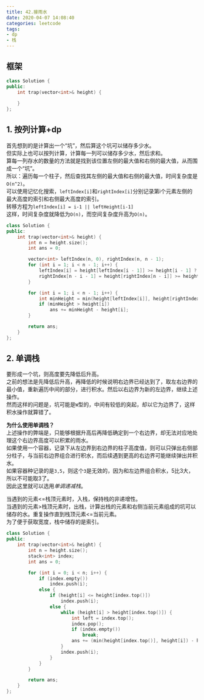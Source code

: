 ```yaml
---
title: 42.接雨水
date: 2020-04-07 14:08:40
categories: leetcode
tags: 
- dp
- 栈
---
```

## 框架
```cpp
class Solution {
public:
    int trap(vector<int>& height) {
        
    }
};
```

## 1. 按列计算+dp
首先想到的是计算出一个“坑”，然后算这个坑可以储存多少水。  
但实际上也可以按列计算，计算每一列可以储存多少水，然后求和。  
算每一列存水的数量的方法就是找到该位置左侧的最大值和右侧的最大值，从而围成一个“坑”。  
所以：遍历每一个柱子，然后查找其左侧的最大值和右侧的最大值，时间复杂度是`O(n^2)`。  
可以使用记忆化搜索，`leftIndex[i]`和`rightIndex[i]`分别记录第i个元素左侧的最大高度的索引和右侧最大高度的索引。  
转移方程为`leftIndex[i] = i-1 || leftHeight[i-1]`  
这样，时间复杂度就降低为`O(n)`，而空间复杂度升高为`O(n)`。  
```cpp
class Solution {
public:
    int trap(vector<int>& height) {
        int n = height.size();
        int ans = 0;

        vector<int> leftIndex(n, 0), rightIndex(n, n - 1);
        for (int i = 1; i < n - 1; i++) {
            leftIndex[i] = height[leftIndex[i - 1]] >= height[i - 1] ? leftIndex[i - 1] : i - 1;
            rightIndex[n - i - 1] = height[rightIndex[n - i]] >= height[n - i] ? rightIndex[n - i] : n - i;
        }

        for (int i = 1; i < n - 1; i++) {
            int minHeight = min(height[leftIndex[i]], height[rightIndex[i]]);
            if (minHeight > height[i])
                ans += minHeight - height[i];
        }

        return ans;
    }
};
```

## 2. 单调栈
要形成一个坑，则高度要先降低后升高。  
之前的想法是先降低后升高，再降低的时候说明右边界已经达到了，取左右边界的最小值，重新遍历中间的部分，进行积水。然后以右边界为新的左边界，继续上述操作。  
然而这样的问题是，坑可能是`W`型的，中间有较低的突起，却以它为边界了，这样积水操作就算错了。  

**为什么使用单调栈？**  
上述操作的弊端是，只能够根据升高后再降低确定到一个右边界，却无法对应地处理这个右边界高度可以积累的雨水。  
如果使用一个容器，记录下从左边界到右边界的柱子高度值，则可以只弹出右侧部分柱子，与当前右边界组合进行积水，而后续遇到更高的右边界可能继续弹出并积水。  
如果容器种记录的是`3,5`，则这个`3`是无效的，因为和左边界组合积水，5比3大，所以不可能取3了。  
因此这里就可以选用*单调递减栈*。  

当遇到的元素<=栈顶元素时，入栈，保持栈的非递增性。  
当遇到的元素>栈顶元素时，出栈，计算出栈的元素和右侧当前元素组成的坑可以储存的水。重复操作直到栈顶元素<=当前元素。  
为了便于获取宽度，栈中储存的是索引。  
```cpp
class Solution {
public:
    int trap(vector<int>& height) {
        int n = height.size();
        stack<int> index;
        int ans = 0;

        for (int i = 0; i < n; i++) {
            if (index.empty())
                index.push(i);
            else {
                if (height[i] <= height[index.top()])
                    index.push(i);
                else {
                    while (height[i] > height[index.top()]) {
                        int left = index.top();
                        index.pop();
                        if (index.empty())
                            break;
                        ans += (min(height[index.top()], height[i]) - height[left]) * (i - index.top() - 1);
                    }
                    index.push(i);
                }
            }
        }

        return ans;
    }
};
```